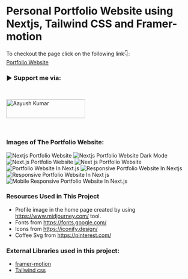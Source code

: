 # Personal Portfolio Website using Nextjs, Tailwind CSS and Framer-motion


To checkout the page click on the following link👇: <br />
[Portfolio Website]() <br />

<h3 align="left">▶ Support me via:</h3><br />
<p><a href="https://www.buymeacoffee.com/aayushkumrS?new=1" target="_blank"> <img  src="https://www.buymeacoffee.com/assets/img/guidelines/download-assets-sm-1.svg" height="50" width="210" alt="Aayush Kumar" ></img></a></p><br />

### Images of The Portfolio Website:

![Nextjs Portfolio Website](s)
![Nextjs Portfolio Website Dark Mode](s)
![Next.js Portfolio Website](s)
![Next js Portfolio Website](s)
![Portfolio Website In Next.js](s)
![Responsive Portfolio Website In Nextjs](hs)
![Responsive Portfolio Website In Next js](https://github.com/d/Nexd)
![Mobile Responsive Portfolio Website In Next.js](https://githsusng)


### Resources Used in This Project

- Profile image in the home page created by using https://www.midjourney.com/ tool.
- Fonts from https://fonts.google.com/ <br />
- Icons from https://iconify.design/ <br />
- Coffee Svg from https://pinterest.com/<br />

### External Libraries used in this project:

- [framer-motion](https://www.framer.com/motion/) <br />
- [Tailwind css](https://tailwindcss.com/) <br />


